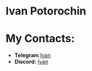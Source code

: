 # Ivan Potorochin

# My Contacts:

* **Telegram** [Ivan](https://t.me/losfin)
* **Discord:** [Ivan]( https://discordapp.com/users/losfin)
